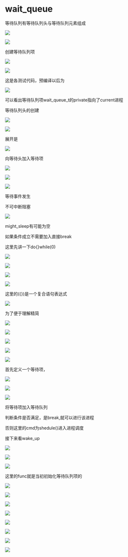 # wait_queue
等待队列有等待队列头与等待队列元素组成

![](wait_queue_image.png)

![](1_wait_queue_image.png)

创建等待队列项

![](6_wait_queue_image.png)

![](7_wait_queue_image.png)

这是各测试代码，预编译以后为

![](8_wait_queue_image.png)

可以看出等待队列项wait\_queue\_t的private指向了current进程

等待队列头的创建

![](9_wait_queue_image.png)

![](10_wait_queue_image.png)

展开是

![](11_wait_queue_image.png)

向等待头加入等待项

![](12_wait_queue_image.png)

![](13_wait_queue_image.png)

![](14_wait_queue_image.png)

等待事件发生

不可中断阻塞

![](16_wait_queue_image.png)

might\_sleep有可能为空

如果条件成立不需要加入直接break

这里先讲一下do{}while(0)

![](17_wait_queue_image.png)

![](18_wait_queue_image.png)

![](19_wait_queue_image.png)

![](21_wait_queue_image.png)

这里的({})是一个复合语句表达式

![](20_wait_queue_image.png)

为了便于理解精简

![](22_wait_queue_image.png)

![](23_wait_queue_image.png)

![](24_wait_queue_image.png)

![](25_wait_queue_image.png)

![](26_wait_queue_image.png)

首先定义一个等待项，

![](27_wait_queue_image.png)

![](28_wait_queue_image.png)

![](29_wait_queue_image.png)

将等待项加入等待队列

判断条件是否满足，是break,就可以进行该进程

否则这里的cmd为shedule()进入进程调度

接下来看wake\_up

![](30_wait_queue_image.png)

![](31_wait_queue_image.png)

![](32_wait_queue_image.png)

这里的func就是当初初始化等待队列项的

![](33_wait_queue_image.png)

![](34_wait_queue_image.png)

![](35_wait_queue_image.png)

![](36_wait_queue_image.png)

![](37_wait_queue_image.png)

![](39_wait_queue_image.png)

![](38_wait_queue_image.png)

![](41_wait_queue_image.png)
